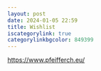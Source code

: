 ```yaml
---
layout: post
date: 2024-01-05 22:59
title: Wishlist
iscategorylink: true
categorylinkbgcolor: 849399
---
```


https://www.pfeifferch.eu/
